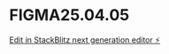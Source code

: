 # FIGMA25.04.05

[Edit in StackBlitz next generation editor ⚡️](https://stackblitz.com/~/github.com/ThereseGlode/FIGMA25.04.05)